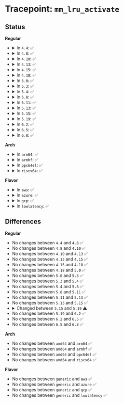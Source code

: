 # Tracepoint: <code>mm_lru_activate</code>

## Status
<b>Regular</b>
<ul>
<li>
<details>
<summary>In <code>4.4</code>: ✅</summary>

Event:

```c
struct trace_event_raw_mm_lru_activate {
    struct trace_entry ent;
    struct page *page;
    long unsigned int pfn;
    char __data[0];
};
```
Function:

```c
void trace_event_raw_event_mm_lru_activate(void *__data, struct page *page);
```
</details>
</li>
<li>
<details>
<summary>In <code>4.8</code>: ✅</summary>

Event:

```c
struct trace_event_raw_mm_lru_activate {
    struct trace_entry ent;
    struct page *page;
    long unsigned int pfn;
    char __data[0];
};
```
Function:

```c
void trace_event_raw_event_mm_lru_activate(void *__data, struct page *page);
```
</details>
</li>
<li>
<details>
<summary>In <code>4.10</code>: ✅</summary>

Event:

```c
struct trace_event_raw_mm_lru_activate {
    struct trace_entry ent;
    struct page *page;
    long unsigned int pfn;
    char __data[0];
};
```
Function:

```c
void trace_event_raw_event_mm_lru_activate(void *__data, struct page *page);
```
</details>
</li>
<li>
<details>
<summary>In <code>4.13</code>: ✅</summary>

Event:

```c
struct trace_event_raw_mm_lru_activate {
    struct trace_entry ent;
    struct page *page;
    long unsigned int pfn;
    char __data[0];
};
```
Function:

```c
void trace_event_raw_event_mm_lru_activate(void *__data, struct page *page);
```
</details>
</li>
<li>
<details>
<summary>In <code>4.15</code>: ✅</summary>

Event:

```c
struct trace_event_raw_mm_lru_activate {
    struct trace_entry ent;
    struct page *page;
    long unsigned int pfn;
    char __data[0];
};
```
Function:

```c
void trace_event_raw_event_mm_lru_activate(void *__data, struct page *page);
```
</details>
</li>
<li>
<details>
<summary>In <code>4.18</code>: ✅</summary>

Event:

```c
struct trace_event_raw_mm_lru_activate {
    struct trace_entry ent;
    struct page *page;
    long unsigned int pfn;
    char __data[0];
};
```
Function:

```c
void trace_event_raw_event_mm_lru_activate(void *__data, struct page *page);
```
</details>
</li>
<li>
<details>
<summary>In <code>5.0</code>: ✅</summary>

Event:

```c
struct trace_event_raw_mm_lru_activate {
    struct trace_entry ent;
    struct page *page;
    long unsigned int pfn;
    char __data[0];
};
```
Function:

```c
void trace_event_raw_event_mm_lru_activate(void *__data, struct page *page);
```
</details>
</li>
<li>
<details>
<summary>In <code>5.3</code>: ✅</summary>

Event:

```c
struct trace_event_raw_mm_lru_activate {
    struct trace_entry ent;
    struct page *page;
    long unsigned int pfn;
    char __data[0];
};
```
Function:

```c
void trace_event_raw_event_mm_lru_activate(void *__data, struct page *page);
```
</details>
</li>
<li>
<details>
<summary>In <code>5.4</code>: ✅</summary>

Event:

```c
struct trace_event_raw_mm_lru_activate {
    struct trace_entry ent;
    struct page *page;
    long unsigned int pfn;
    char __data[0];
};
```
Function:

```c
void trace_event_raw_event_mm_lru_activate(void *__data, struct page *page);
```
</details>
</li>
<li>
<details>
<summary>In <code>5.8</code>: ✅</summary>

Event:

```c
struct trace_event_raw_mm_lru_activate {
    struct trace_entry ent;
    struct page *page;
    long unsigned int pfn;
    char __data[0];
};
```
Function:

```c
void trace_event_raw_event_mm_lru_activate(void *__data, struct page *page);
```
</details>
</li>
<li>
<details>
<summary>In <code>5.11</code>: ✅</summary>

Event:

```c
struct trace_event_raw_mm_lru_activate {
    struct trace_entry ent;
    struct page *page;
    long unsigned int pfn;
    char __data[0];
};
```
Function:

```c
void trace_event_raw_event_mm_lru_activate(void *__data, struct page *page);
```
</details>
</li>
<li>
<details>
<summary>In <code>5.13</code>: ✅</summary>

Event:

```c
struct trace_event_raw_mm_lru_activate {
    struct trace_entry ent;
    struct page *page;
    long unsigned int pfn;
    char __data[0];
};
```
Function:

```c
void trace_event_raw_event_mm_lru_activate(void *__data, struct page *page);
```
</details>
</li>
<li>
<details>
<summary>In <code>5.15</code>: ✅</summary>

Event:

```c
struct trace_event_raw_mm_lru_activate {
    struct trace_entry ent;
    struct page *page;
    long unsigned int pfn;
    char __data[0];
};
```
Function:

```c
void trace_event_raw_event_mm_lru_activate(void *__data, struct page *page);
```
</details>
</li>
<li>
<details>
<summary>In <code>5.19</code>: ✅</summary>

Event:

```c
struct trace_event_raw_mm_lru_activate {
    struct trace_entry ent;
    struct folio *folio;
    long unsigned int pfn;
    char __data[0];
};
```
Function:

```c
void trace_event_raw_event_mm_lru_activate(void *__data, struct folio *folio);
```
</details>
</li>
<li>
<details>
<summary>In <code>6.2</code>: ✅</summary>

Event:

```c
struct trace_event_raw_mm_lru_activate {
    struct trace_entry ent;
    struct folio *folio;
    long unsigned int pfn;
    char __data[0];
};
```
Function:

```c
void trace_event_raw_event_mm_lru_activate(void *__data, struct folio *folio);
```
</details>
</li>
<li>
<details>
<summary>In <code>6.5</code>: ✅</summary>

Event:

```c
struct trace_event_raw_mm_lru_activate {
    struct trace_entry ent;
    struct folio *folio;
    long unsigned int pfn;
    char __data[0];
};
```
Function:

```c
void trace_event_raw_event_mm_lru_activate(void *__data, struct folio *folio);
```
</details>
</li>
<li>
<details>
<summary>In <code>6.8</code>: ✅</summary>

Event:

```c
struct trace_event_raw_mm_lru_activate {
    struct trace_entry ent;
    struct folio *folio;
    long unsigned int pfn;
    char __data[0];
};
```
Function:

```c
void trace_event_raw_event_mm_lru_activate(void *__data, struct folio *folio);
```
</details>
</li>
</ul>
<b>Arch</b>
<ul>
<li>
<details>
<summary>In <code>arm64</code>: ✅</summary>

Event:

```c
struct trace_event_raw_mm_lru_activate {
    struct trace_entry ent;
    struct page *page;
    long unsigned int pfn;
    char __data[0];
};
```
Function:

```c
void trace_event_raw_event_mm_lru_activate(void *__data, struct page *page);
```
</details>
</li>
<li>
<details>
<summary>In <code>armhf</code>: ✅</summary>

Event:

```c
struct trace_event_raw_mm_lru_activate {
    struct trace_entry ent;
    struct page *page;
    long unsigned int pfn;
    char __data[0];
};
```
Function:

```c
void trace_event_raw_event_mm_lru_activate(void *__data, struct page *page);
```
</details>
</li>
<li>
<details>
<summary>In <code>ppc64el</code>: ✅</summary>

Event:

```c
struct trace_event_raw_mm_lru_activate {
    struct trace_entry ent;
    struct page *page;
    long unsigned int pfn;
    char __data[0];
};
```
Function:

```c
void trace_event_raw_event_mm_lru_activate(void *__data, struct page *page);
```
</details>
</li>
<li>
<details>
<summary>In <code>riscv64</code>: ✅</summary>

Event:

```c
struct trace_event_raw_mm_lru_activate {
    struct trace_entry ent;
    struct page *page;
    long unsigned int pfn;
    char __data[0];
};
```
Function:

```c
void trace_event_raw_event_mm_lru_activate(void *__data, struct page *page);
```
</details>
</li>
</ul>
<b>Flavor</b>
<ul>
<li>
<details>
<summary>In <code>aws</code>: ✅</summary>

Event:

```c
struct trace_event_raw_mm_lru_activate {
    struct trace_entry ent;
    struct page *page;
    long unsigned int pfn;
    char __data[0];
};
```
Function:

```c
void trace_event_raw_event_mm_lru_activate(void *__data, struct page *page);
```
</details>
</li>
<li>
<details>
<summary>In <code>azure</code>: ✅</summary>

Event:

```c
struct trace_event_raw_mm_lru_activate {
    struct trace_entry ent;
    struct page *page;
    long unsigned int pfn;
    char __data[0];
};
```
Function:

```c
void trace_event_raw_event_mm_lru_activate(void *__data, struct page *page);
```
</details>
</li>
<li>
<details>
<summary>In <code>gcp</code>: ✅</summary>

Event:

```c
struct trace_event_raw_mm_lru_activate {
    struct trace_entry ent;
    struct page *page;
    long unsigned int pfn;
    char __data[0];
};
```
Function:

```c
void trace_event_raw_event_mm_lru_activate(void *__data, struct page *page);
```
</details>
</li>
<li>
<details>
<summary>In <code>lowlatency</code>: ✅</summary>

Event:

```c
struct trace_event_raw_mm_lru_activate {
    struct trace_entry ent;
    struct page *page;
    long unsigned int pfn;
    char __data[0];
};
```
Function:

```c
void trace_event_raw_event_mm_lru_activate(void *__data, struct page *page);
```
</details>
</li>
</ul>

## Differences
<b>Regular</b>
<ul>
<li>
No changes between <code>4.4</code> and <code>4.8</code> ✅
</li>
<li>
No changes between <code>4.8</code> and <code>4.10</code> ✅
</li>
<li>
No changes between <code>4.10</code> and <code>4.13</code> ✅
</li>
<li>
No changes between <code>4.13</code> and <code>4.15</code> ✅
</li>
<li>
No changes between <code>4.15</code> and <code>4.18</code> ✅
</li>
<li>
No changes between <code>4.18</code> and <code>5.0</code> ✅
</li>
<li>
No changes between <code>5.0</code> and <code>5.3</code> ✅
</li>
<li>
No changes between <code>5.3</code> and <code>5.4</code> ✅
</li>
<li>
No changes between <code>5.4</code> and <code>5.8</code> ✅
</li>
<li>
No changes between <code>5.8</code> and <code>5.11</code> ✅
</li>
<li>
No changes between <code>5.11</code> and <code>5.13</code> ✅
</li>
<li>
No changes between <code>5.13</code> and <code>5.15</code> ✅
</li>
<li>
<details>
<summary>Changed between <code>5.15</code> and <code>5.19</code> ⚠️</summary>
<ul>
<li>
<b>Event changed. </b>
</li>
<li>
<b>Field added. </b>
<code>struct folio *folio</code>
</li>
<li>
<b>Field removed. </b>
<code>struct page *page</code>
</li>
<li>
<b>Func changed. </b>
</li>
<li>
<b>Param added. </b>
<code>struct folio *folio</code>
</li>
<li>
<b>Param removed. </b>
<code>struct page *page</code>
</li>
</ul>
</details>
</li>
<li>
No changes between <code>5.19</code> and <code>6.2</code> ✅
</li>
<li>
No changes between <code>6.2</code> and <code>6.5</code> ✅
</li>
<li>
No changes between <code>6.5</code> and <code>6.8</code> ✅
</li>
</ul>
<b>Arch</b>
<ul>
<li>
No changes between <code>amd64</code> and <code>arm64</code> ✅
</li>
<li>
No changes between <code>amd64</code> and <code>armhf</code> ✅
</li>
<li>
No changes between <code>amd64</code> and <code>ppc64el</code> ✅
</li>
<li>
No changes between <code>amd64</code> and <code>riscv64</code> ✅
</li>
</ul>
<b>Flavor</b>
<ul>
<li>
No changes between <code>generic</code> and <code>aws</code> ✅
</li>
<li>
No changes between <code>generic</code> and <code>azure</code> ✅
</li>
<li>
No changes between <code>generic</code> and <code>gcp</code> ✅
</li>
<li>
No changes between <code>generic</code> and <code>lowlatency</code> ✅
</li>
</ul>
